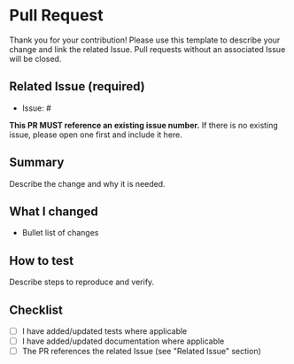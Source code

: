 # Pull Request

Thank you for your contribution! Please use this template to describe your change and link the related Issue. Pull requests without an associated Issue will be closed.

## Related Issue (required)

- Issue: #<issue-number>

**This PR MUST reference an existing issue number.**
If there is no existing issue, please open one first and include it here.

## Summary

Describe the change and why it is needed.

## What I changed

- Bullet list of changes

## How to test

Describe steps to reproduce and verify.

## Checklist

- [ ] I have added/updated tests where applicable
- [ ] I have added/updated documentation where applicable
- [ ] The PR references the related Issue (see "Related Issue" section)
